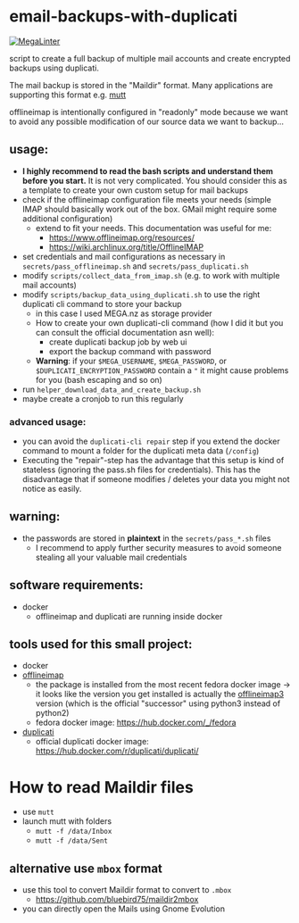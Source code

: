# email-backups-with-duplicati
[![MegaLinter](https://github.com/Entepotenz/email-backups-with-duplicati/actions/workflows/megalinter.yml/badge.svg)](https://github.com/Entepotenz/email-backups-with-duplicati/actions/workflows/megalinter.yml)

script to create a full backup of multiple mail accounts and create encrypted backups using duplicati.

The mail backup is stored in the "Maildir" format. Many applications are supporting this format e.g. [mutt](http://www.mutt.org/)

offlineimap is intentionally configured in "readonly" mode because we want to avoid any possible modification of our source data we want to backup...

## usage:
- **I highly recommend to read the bash scripts and understand them before you start.** It is not very complicated. You should consider this as a template to create your own custom setup for mail backups
- check if the offlineimap configuration file meets your needs (simple IMAP should basically work out of the box. GMail might require some additional configuration)
    - extend to fit your needs. This documentation was useful for me:
        - https://www.offlineimap.org/resources/
        - https://wiki.archlinux.org/title/OfflineIMAP
- set credentials and mail configurations as necessary in `secrets/pass_offlineimap.sh` and `secrets/pass_duplicati.sh`
- modify `scripts/collect_data_from_imap.sh` (e.g. to work with multiple mail accounts)
- modify `scripts/backup_data_using_duplicati.sh` to use the right duplicati cli command to store your backup
    - in this case I used MEGA.nz as storage provider
    - How to create your own duplicati-cli command (how I did it but you can consult the official documentation asn well):
        - create duplicati backup job by web ui
        - export the backup command with password
    - **Warning**: if your `$MEGA_USERNAME`, `$MEGA_PASSWORD`, or `$DUPLICATI_ENCRYPTION_PASSWORD` contain a `"` it might cause problems for you (bash escaping and so on)
- run `helper_download_data_and_create_backup.sh`
- maybe create a cronjob to run this regularly

### advanced usage:
- you can avoid the `duplicati-cli repair` step if you extend the docker command to mount a folder for the duplicati meta data (`/config`)
- Executing the "repair"-step has the advantage that this setup is kind of stateless (ignoring the pass.sh files for credentials). This has the disadvantage that if someone modifies / deletes your data you might not notice as easily.

## warning:
- the passwords are stored in **plaintext** in the `secrets/pass_*.sh` files
    - I recommend to apply further security measures to avoid someone stealing all your valuable mail credentials

## software requirements:
- docker
    - offlineimap and duplicati are running inside docker

## tools used for this small project:
- docker
- [offlineimap](https://github.com/OfflineIMAP/offlineimap)
    - the package is installed from the most recent fedora docker image -> it looks like the version you get installed is actually the [offlineimap3](https://github.com/OfflineIMAP/offlineimap3) version (which is the official "successor" using python3 instead of python2)
    - fedora docker image: https://hub.docker.com/_/fedora
- [duplicati](https://www.duplicati.com/)
    - official duplicati docker image: https://hub.docker.com/r/duplicati/duplicati/

# How to read Maildir files
- use `mutt`
- launch mutt with folders
    - `mutt -f /data/Inbox`
    - `mutt -f /data/Sent`

## alternative use `mbox` format
- use this tool to convert Maildir format to convert to `.mbox`
    - https://github.com/bluebird75/maildir2mbox
- you can directly open the Mails using Gnome Evolution
